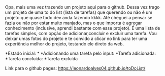 Opa, mais uma vez trazendo um projeto aqui para o github. Dessa vez trago um projeto de uma to do list (lista de tarefas) que querendo ou não é um projeto que quase todo dev anda fazendo kkkk. Até cheguei a pensar se fazia ou não por estar muito manjado, mas o que importa é agregar conhecimento (inclusive, aprendi bastante com esse projeto). É uma lista de tarefas simples, com opção de adicionar,concluir e excluir uma tarefa. Vou deixar umas fotos do projeto e te convido a clicar no link para ter uma experiência melhor do projeto, testando ele direto da web.

*Estado inicial:
*
*Adicionando uma tarefa pelo input:
*Tarefa adicionada:
*Tarefa concluída:
*Tarefa excluída



Link para o github pages: https://leonardoalves04.github.io/toDoList/
